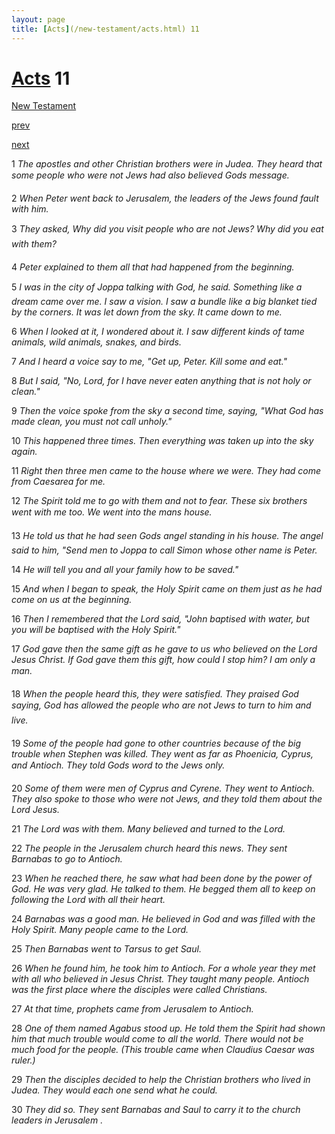 ```yaml
---
layout: page
title: [Acts](/new-testament/acts.html) 11
---
```


# [Acts](/new-testament/acts.html) 11

[New Testament](/new-testament.html)


[prev](/new-testament/acts/acts-10.html)


[next](/new-testament/acts/acts-12.html)

1 _The apostles and other Christian brothers were in Judea. They heard that some people who were not Jews had also believed Gods message._

2 _When Peter went back to Jerusalem, the leaders of the Jews found fault with him._

3 _They asked, Why did you visit people who are not Jews? Why did you eat with them?_

4 _Peter explained to them all that had happened from the beginning._

5 _I was in the city of Joppa talking with God, he said. Something like a dream came over me. I saw a vision. I saw a bundle like a big blanket tied by the corners. It was let down from the sky. It came down to me._

6 _When I looked at it, I wondered about it. I saw different kinds of tame animals, wild animals, snakes, and birds._

7 _And I heard a voice say to me, "Get up, Peter. Kill some and eat."_

8 _But I said, "No, Lord, for I have never eaten anything that is not holy or clean."_

9 _Then the voice spoke from the sky a second time, saying, "What God has made clean,  you must not call unholy."_

10 _This happened three times. Then everything was taken up into the sky again._

11 _Right then three men came to the house where we were. They had come from Caesarea for me._

12 _The Spirit told me to go with them and not to fear. These six brothers went with me too.  We went into the mans house._

13 _He told us that he had seen Gods angel standing in his house. The angel said to him,  "Send men to Joppa to call Simon whose other name is Peter._

14 _He will tell you and all your family how to be saved."_

15 _And when I began to speak, the Holy Spirit came on them just as he had come on us at the beginning._

16 _Then I remembered that the Lord said, "John baptised with water, but you will be baptised with the Holy Spirit."_

17 _God gave then the same gift as he gave to us who believed on the Lord Jesus Christ. If God gave them this gift, how could I stop him? I am only a man._

18 _When the people heard this, they were satisfied. They praised God saying, God has allowed the people who are not Jews to turn to him and live._

19 _Some of the people had gone to other countries because of the big trouble when Stephen was killed. They went as far as Phoenicia, Cyprus, and Antioch. They told Gods word to the Jews only._

20 _Some of them were men of Cyprus and Cyrene. They went to Antioch. They also spoke to those who were not Jews, and they told them about the Lord Jesus._

21 _The Lord was with them. Many believed and turned to the Lord._

22 _The people in the Jerusalem church heard this news. They sent Barnabas to go to Antioch._

23 _When he reached there, he saw what had been done by the power of God. He was very glad. He talked to them. He begged them all to keep on following the Lord with all their heart._

24 _Barnabas was a good man. He believed in God and was filled with the Holy Spirit. Many people came to the Lord._

25 _Then Barnabas went to Tarsus to get Saul._

26 _When he found him, he took him to Antioch. For a whole year they met with all who believed in Jesus Christ. They taught many people. Antioch was the first place where the disciples were called Christians._

27 _At that time, prophets came from Jerusalem to Antioch._

28 _One of them named Agabus stood up. He told them the Spirit had shown him that much trouble would come to all the world. There would not be much food for the people. (This trouble came when Claudius Caesar was ruler.)_

29 _Then the disciples decided to help the Christian brothers who lived in Judea. They would each one send what he could._

30 _They did so. They sent Barnabas and Saul to carry it to the church leaders in Jerusalem ._

